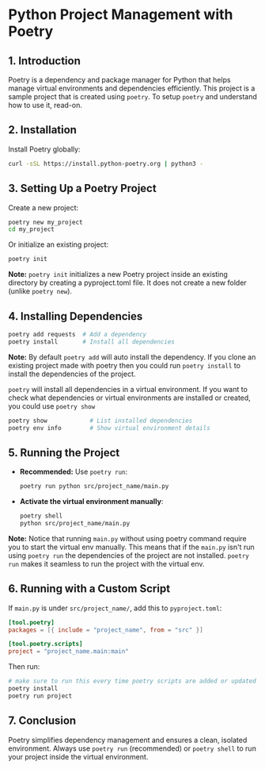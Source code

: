 # Python Project Management with Poetry

## **1. Introduction**
Poetry is a dependency and package manager for Python that helps manage virtual environments and dependencies efficiently. This project is a sample project that is created using `poetry`. To setup `poetry` and understand how to use it, read-on.

## **2. Installation**
Install Poetry globally:
```sh
curl -sSL https://install.python-poetry.org | python3 -
```

## **3. Setting Up a Poetry Project**
Create a new project:
```sh
poetry new my_project
cd my_project
```
Or initialize an existing project:
```sh
poetry init
```

**Note:** `poetry init` initializes a new Poetry project inside an existing directory by creating a pyproject.toml file. It does not create a new folder (unlike `poetry new`).

## **4. Installing Dependencies**
```sh
poetry add requests  # Add a dependency
poetry install       # Install all dependencies
```
**Note:** By default `poetry add` will auto install the dependency. If you clone an existing project made with poetry then you could run `poetry install` to install the dependencies of the project.

`poetry` will install all dependencies in a virtual environment. If you want to check what dependencies or virtual environments are installed or created, you could use `poetry show`
```sh
poetry show            # List installed dependencies
poetry env info        # Show virtual environment details
```

## **5. Running the Project**
- **Recommended:** Use `poetry run`:
  ```sh
  poetry run python src/project_name/main.py
  ```
- **Activate the virtual environment manually**:
  ```sh
  poetry shell
  python src/project_name/main.py
  ```
**Note:** Notice that running `main.py` without using poetry command require you to start the virtual env manually. This means that if the `main.py` isn't run using `poetry run` the dependencies of the project are not installed. `poetry run` makes it seamless to run the project with the virtual env.

## **6. Running with a Custom Script**
If `main.py` is under `src/project_name/`, add this to `pyproject.toml`:
```toml
[tool.poetry]
packages = [{ include = "project_name", from = "src" }]

[tool.poetry.scripts]
project = "project_name.main:main"
```
Then run:
```sh
# make sure to run this every time poetry scripts are added or updated
poetry install
poetry run project
```

## **7. Conclusion**
Poetry simplifies dependency management and ensures a clean, isolated environment. Always use `poetry run` (recommended) or `poetry shell` to run your project inside the virtual environment.
